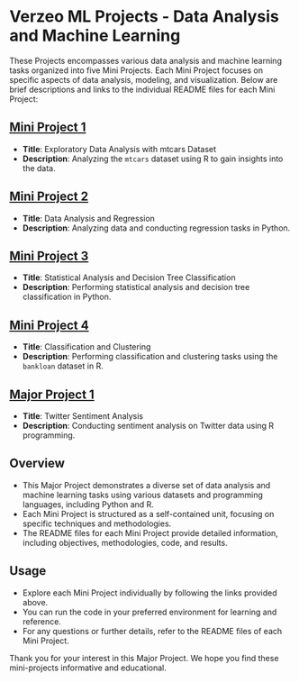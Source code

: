# Verzeo ML Projects - Data Analysis and Machine Learning

These Projects encompasses various data analysis and machine learning tasks organized into five Mini Projects. Each Mini Project focuses on specific aspects of data analysis, modeling, and visualization. Below are brief descriptions and links to the individual README files for each Mini Project:

## [Mini Project 1](Mini%20Project%201/README.md)
- **Title**: Exploratory Data Analysis with mtcars Dataset
- **Description**: Analyzing the `mtcars` dataset using R to gain insights into the data.

## [Mini Project 2](Mini%20Project%202/README.md)
- **Title**: Data Analysis and Regression
- **Description**: Analyzing data and conducting regression tasks in Python.

## [Mini Project 3](Mini%20Project%203/README.md)
- **Title**: Statistical Analysis and Decision Tree Classification
- **Description**: Performing statistical analysis and decision tree classification in Python.

## [Mini Project 4](Mini%20Project%204/README.md)
- **Title**: Classification and Clustering
- **Description**: Performing classification and clustering tasks using the `bankloan` dataset in R.


## [Major Project 1](Major%20Project%201/README.md)
- **Title**: Twitter Sentiment Analysis
- **Description**: Conducting sentiment analysis on Twitter data using R programming.

## Overview
- This Major Project demonstrates a diverse set of data analysis and machine learning tasks using various datasets and programming languages, including Python and R.
- Each Mini Project is structured as a self-contained unit, focusing on specific techniques and methodologies.
- The README files for each Mini Project provide detailed information, including objectives, methodologies, code, and results.

## Usage
- Explore each Mini Project individually by following the links provided above.
- You can run the code in your preferred environment for learning and reference.
- For any questions or further details, refer to the README files of each Mini Project.

Thank you for your interest in this Major Project. We hope you find these mini-projects informative and educational.

